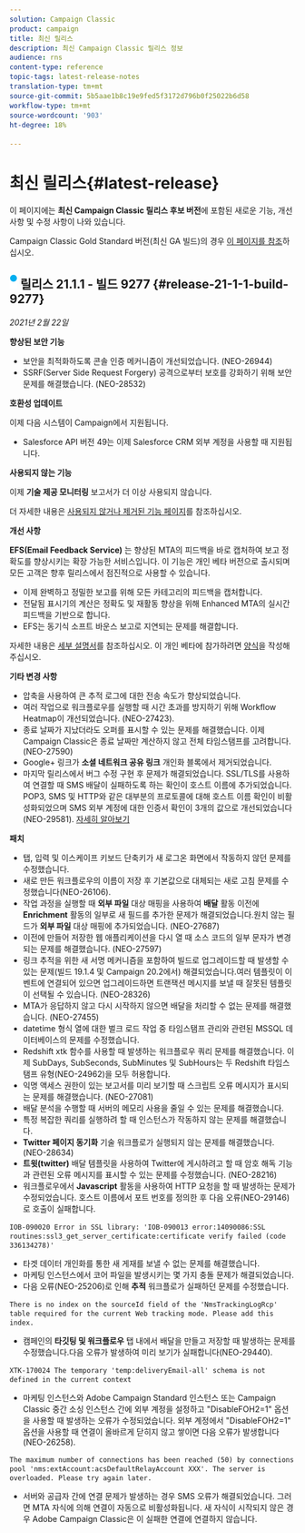 ```yaml
---
solution: Campaign Classic
product: campaign
title: 최신 릴리스
description: 최신 Campaign Classic 릴리스 정보
audience: rns
content-type: reference
topic-tags: latest-release-notes
translation-type: tm+mt
source-git-commit: 5b5aae1b8c19e9fed5f3172d796b0f25022b6d58
workflow-type: tm+mt
source-wordcount: '903'
ht-degree: 18%

---
```



# 최신 릴리스{#latest-release}

이 페이지에는 **최신 Campaign Classic 릴리스 후보 버전**&#x200B;에 포함된 새로운 기능, 개선 사항 및 수정 사항이 나와 있습니다.

Campaign Classic Gold Standard 버전(최신 GA 빌드)의 경우 [이 페이지를 참조](../../rn/using/gold-standard.md)하십시오.

## ![](assets/do-not-localize/blue_2.png) 릴리스 21.1.1 - 빌드 9277 {#release-21-1-1-build-9277}

_2021년 2월 22일_

**향상된 보안 기능**

* 보안을 최적화하도록 콘솔 인증 메커니즘이 개선되었습니다. (NEO-26944)
* SSRF(Server Side Request Forgery) 공격으로부터 보호를 강화하기 위해 보안 문제를 해결했습니다. (NEO-28532)

**호환성 업데이트**

이제 다음 시스템이 Campaign에서 지원됩니다.

* Salesforce API 버전 49는 이제 Salesforce CRM 외부 계정을 사용할 때 지원됩니다.

**사용되지 않는 기능**

이제 **기술 제공 모니터링** 보고서가 더 이상 사용되지 않습니다.

더 자세한 내용은 [사용되지 않거나 제거된 기능 페이지](../../rn/using/deprecated-features.md)를 참조하십시오.

**개선 사항**

**EFS(Email Feedback Service)** 는 향상된 MTA의 피드백을 바로 캡처하여 보고 정확도를 향상시키는 확장 가능한 서비스입니다. 이 기능은 개인 베타 버전으로 출시되며 모든 고객은 향후 릴리스에서 점진적으로 사용할 수 있습니다.

* 이제 완벽하고 정밀한 보고를 위해 모든 카테고리의 피드백을 캡처합니다.
* 전달됨 표시기의 계산은 정확도 및 재활동 향상을 위해 Enhanced MTA의 실시간 피드백을 기반으로 합니다.
* EFS는 동기식 소프트 바운스 보고로 지연되는 문제를 해결합니다.

자세한 내용은 [세부 설명서](../../delivery/using/sending-with-enhanced-mta.md#efs)를 참조하십시오.
이 개인 베타에 참가하려면 [양식](https://forms.office.com/Pages/ResponsePage.aspx?id=Wht7-jR7h0OUrtLBeN7O4Rol2vQGupxItW9_BerXV6VUQTJPN1Q5WUI4OFNTWkYzQjg3WllUSDAxWi4u)을 작성해 주십시오.

**기타 변경 사항**

* 압축을 사용하여 큰 추적 로그에 대한 전송 속도가 향상되었습니다.
* 여러 작업으로 워크플로우를 실행할 때 시간 초과를 방지하기 위해 Workflow Heatmap이 개선되었습니다. (NEO-27423).
* 종료 날짜가 지났더라도 오퍼를 표시할 수 있는 문제를 해결했습니다. 이제 Campaign Classic은 종료 날짜만 계산하지 않고 전체 타임스탬프를 고려합니다. (NEO-27590)
* Google+ 링크가 **소셜 네트워크 공유 링크** 개인화 블록에서 제거되었습니다.
* 마지막 릴리스에서 버그 수정 구현 후 문제가 해결되었습니다. SSL/TLS를 사용하여 연결할 때 SMS 배달이 실패하도록 하는 확인이 호스트 이름에 추가되었습니다. POP3, SMS 및 HTTP와 같은 대부분의 프로토콜에 대해 호스트 이름 확인이 비활성화되었으며 SMS 외부 계정에 대한 인증서 확인이 3개의 값으로 개선되었습니다(NEO-29581). [자세히 알아보기](../../delivery/using/sms-protocol.md#skip-tls)

**패치**

* 탭, 입력 및 이스케이프 키보드 단축키가 새 로그온 화면에서 작동하지 않던 문제를 수정했습니다.
* 새로 만든 워크플로우의 이름이 저장 후 기본값으로 대체되는 새로 고침 문제를 수정했습니다(NEO-26106).
* 작업 과정을 실행할 때 **외부 파일** 대상 매핑을 사용하여 **배달** 활동 이전에 **Enrichment** 활동의 일부로 새 필드를 추가한 문제가 해결되었습니다.원치 않는 필드가 **외부 파일** 대상 매핑에 추가되었습니다. (NEO-27687)
* 이전에 만들어 저장한 웹 애플리케이션을 다시 열 때 소스 코드의 일부 문자가 변경되는 문제를 해결했습니다. (NEO-27597)
* 링크 추적을 위한 새 서명 메커니즘을 포함하여 빌드로 업그레이드할 때 발생할 수 있는 문제(빌드 19.1.4 및 Campaign 20.2에서) 해결되었습니다.여러 템플릿이 이벤트에 연결되어 있으면 업그레이드하면 트랜잭션 메시지를 보낼 때 잘못된 템플릿이 선택될 수 있습니다. (NEO-28326)
* MTA가 응답하지 않고 다시 시작하지 않으면 배달을 처리할 수 없는 문제를 해결했습니다. (NEO-27455)
* datetime 형식 열에 대한 벌크 로드 작업 중 타임스탬프 관리와 관련된 MSSQL 데이터베이스의 문제를 수정했습니다.
* Redshift xtk 함수를 사용할 때 발생하는 워크플로우 쿼리 문제를 해결했습니다. 이제 SubDays, SubSeconds, SubMinutes 및 SubHours는 두 Redshift 타임스탬프 유형(NEO-24962)을 모두 허용합니다.
* 익명 액세스 권한이 있는 보고서를 미리 보기할 때 스크립트 오류 메시지가 표시되는 문제를 해결했습니다. (NEO-27081)
* 배달 분석을 수행할 때 서버의 메모리 사용을 줄일 수 있는 문제를 해결했습니다.
* 특정 복잡한 쿼리를 실행하려 할 때 인스턴스가 작동하지 않는 문제를 해결했습니다.
* **Twitter 페이지 동기화** 기술 워크플로가 실행되지 않는 문제를 해결했습니다. (NEO-28634)
* **트윗(twitter)** 배달 템플릿을 사용하여 Twitter에 게시하려고 할 때 암호 해독 기능과 관련된 오류 메시지를 표시할 수 있는 문제를 수정했습니다. (NEO-28216)
* 워크플로우에서 **Javascript** 활동을 사용하여 HTTP 요청을 할 때 발생하는 문제가 수정되었습니다. 호스트 이름에서 포트 번호를 정의한 후 다음 오류(NEO-29146)로 호출이 실패합니다.

```
IOB-090020 Error in SSL library: 'IOB-090013 error:14090086:SSL routines:ssl3_get_server_certificate:certificate verify failed (code 336134278)'
```

* 타겟 데이터 개인화를 통한 새 게재를 보낼 수 없는 문제를 해결했습니다.
* 마케팅 인스턴스에서 코어 파일을 발생시키는 몇 가지 충돌 문제가 해결되었습니다.
* 다음 오류(NEO-25206)로 인해 **추적** 워크플로가 실패하던 문제를 수정했습니다.

```
There is no index on the sourceId field of the 'NmsTrackingLogRcp' table required for the current Web tracking mode. Please add this index.
```

* 캠페인의 **타깃팅 및 워크플로우** 탭 내에서 배달을 만들고 저장할 때 발생하는 문제를 수정했습니다.다음 오류가 발생하여 미리 보기가 실패합니다(NEO-29440).

```
XTK-170024 The temporary 'temp:deliveryEmail-all' schema is not defined in the current context
```

* 마케팅 인스턴스와 Adobe Campaign Standard 인스턴스 또는 Campaign Classic 중간 소싱 인스턴스 간에 외부 계정을 설정하고 &quot;DisableFOH2=1&quot; 옵션을 사용할 때 발생하는 오류가 수정되었습니다. 외부 계정에서 &quot;DisableFOH2=1&quot; 옵션을 사용할 때 연결이 올바르게 닫히지 않고 쌓이면 다음 오류가 발생합니다(NEO-26258).

```
The maximum number of connections has been reached (50) by connections pool 'nms:extAccount:acsDefaultRelayAccount XXX'. The server is overloaded. Please try again later.
```

* 서버와 공급자 간에 연결 문제가 발생하는 경우 SMS 오류가 해결되었습니다. 그러면 MTA 자식에 의해 연결이 자동으로 비활성화됩니다. 새 자식이 시작되지 않은 경우 Adobe Campaign Classic은 이 실패한 연결에 연결하지 않습니다.
